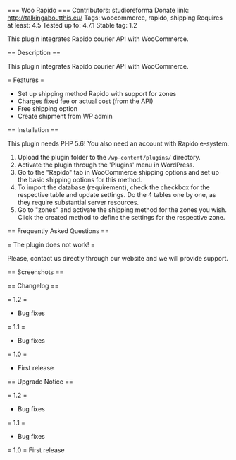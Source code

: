 === Woo Rapido ===
Contributors: studioreforma
Donate link: http://talkingaboutthis.eu/
Tags: woocommerce, rapido, shipping
Requires at least: 4.5
Tested up to: 4.7.1
Stable tag: 1.2

This plugin integrates Rapido courier API with WooCommerce.

== Description ==

This plugin integrates Rapido courier API with WooCommerce.

= Features =

* Set up shipping method Rapido with support for zones
* Charges fixed fee or actual cost (from the API)
* Free shipping option
* Create shipment from WP admin


== Installation ==

This plugin needs PHP 5.6! You also need an account with Rapido e-system. 

1. Upload the plugin folder to the `/wp-content/plugins/` directory.
2. Activate the plugin through the 'Plugins' menu in WordPress.
3. Go to the "Rapido" tab in WooCommerce shipping options and set up the basic shipping options for this method. 
4. To import the database (requirement), check the checkbox for the respective table and update settings. Do the 4 tables one by one, as they require substantial server resources.
5. Go to "zones" and activate the shipping method for the zones you wish. Click the created method to define the settings for the respective zone.

== Frequently Asked Questions ==

= The plugin does not work! =

Please, contact us directly through our website and we will provide support. 

== Screenshots ==


== Changelog ==

= 1.2 =
* Bug fixes

= 1.1 =
* Bug fixes

= 1.0 =
* First release


== Upgrade Notice ==

= 1.2 =
* Bug fixes

= 1.1 =
* Bug fixes

= 1.0 =
First release

